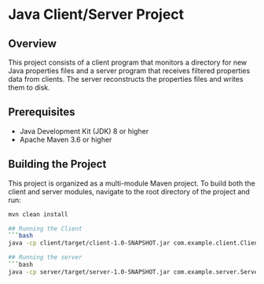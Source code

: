 # Java Client/Server Project

## Overview

This project consists of a client program that monitors a directory for new Java properties files and a server program that receives filtered properties data from clients. The server reconstructs the properties files and writes them to disk.

## Prerequisites

- Java Development Kit (JDK) 8 or higher
- Apache Maven 3.6 or higher

## Building the Project

This project is organized as a multi-module Maven project. To build both the client and server modules, navigate to the root directory of the project and run:

```bash
mvn clean install

## Running the Client
```bash
java -cp client/target/client-1.0-SNAPSHOT.jar com.example.client.Client /path/to/client-config.properties

## Running the server
```bash
java -cp server/target/server-1.0-SNAPSHOT.jar com.example.server.Server /path/to/server-config.properties

